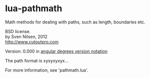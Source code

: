 lua-pathmath
============

Math methods for dealing with paths, such as length, boundaries etc.

BSD license.  
by Sven Nilsen, 2012  
http://www.cutoutpro.com  

Version: 0.000 in [angular degrees version notation](http://isprogrammingeasy.blogspot.no/2012/08/angular-degrees-versioning-notation.html)  

The path format is xyxyxyxyx...

For more information, see 'pathmath.lua'.

